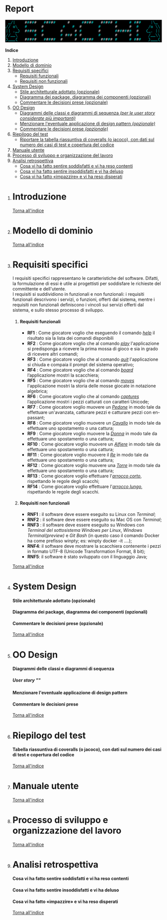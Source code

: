 # Report
![](/res/img/report/logo.png)  
  
<a name="indice"></a>**Indice**
1. [Introduzione](#intro)
1. [Modello di dominio](#dom_mod)
1. [Requisiti specifici](#spec_req)
	- [Requisiti funzionali](#func_req)
	- [Requisiti non funzionali](#not_func_req)
1. [System Design](#sys_des)
	- [Stile architetturale adottato (opzionale)](#arch_style)
	- [Diagramma dei package, diagramma dei componenti (opzionali)](#pkg_cmpnts_diag)
	- [Commentare le decisioni prese (opzionale)](#comments1)
1. [OO Design](#oo_design)
	- [Diagrammi delle classi e diagrammi di sequenza *(per le user story considerate più importanti)*](#class_seq_diag)
	- [Menzionare l'eventuale applicazione di design pattern *(opzionale)*](#design_patt)
	- [Commentare le decisioni prese *(opzionale)*](#comments2)
1. [Riepilogo del test](#test_recap)
	- [Riportare la tabella riassuntiva di coveralls (o jacoco), con dati sul numero dei casi di test e copertura del codice](#coverall_stats)
1. [Manuale utente](#user_man)
1. [Processo di sviluppo e organizzazione del lavoro](#dev_proc)
1. [Analisi retrospettiva](#retro_analysis)
	* [Cosa vi ha fatto sentire soddisfatti e vi ha reso contenti](#happy)
	* [Cosa vi ha fatto sentire insoddisfatti e vi ha deluso](#sad)
	* [Cosa vi ha fatto «impazzire» e vi ha reso disperati](#crazy)

<ol>
<li>

# <a name="intro"></a>Introduzione

[Torna all'indice](#indice)

</li>
<li>

# <a name="dom_mod"></a>Modello di dominio

[Torna all'indice](#indice)

</li>
<li>

# <a name="spec_req"></a>Requisiti specifici
I requisiti specifici rappresentano le caratteristiche del software. Difatti, la formulazione di essi è utile ai progettisti per soddisfare le richieste del committente e dell'utente.  
I requisiti si suddividiono in funzionali e non funzionali: i requisiti funzionali descrivono i servizi, o funzioni, offerti dal sistema, mentre i requisiti non funzionali definiscono i vincoli sui servizi offerti dal sistema, e sullo stesso processo di sviluppo. 
<ol>
<li>

#### <a name="func_req"></a>Requisiti funzionali
<ul>
<li> <b>RF1</b> : Come giocatore voglio che eseguendo il comando <u><i>help</i></u> il risultato sia la lista dei comandi disponibili </li>      
<li> <b>RF2</b> : Come giocatore voglio che al comando <u><i>play</i></u> l'applicazione si predisponga a ricevere la prima mossa di gioco e sia in grado di ricevere altri comandi;</li>    
<li> <b>RF3</b> : Come giocatore voglio che al comando <u><i>quit</i></u> l'applicazione si chiuda e compaia il prompt del sistema operativo;</li>   
<li> <b>RF4</b> : Come giocatore voglio che al comando <u><i>board</i></u> l’applicazione mostri la scacchiera;</li>   
<li> <b>RF5</b> : Come giocatore voglio che al comando <u><i>moves</i></u> l'applicazione mostri la storia delle mosse giocate in notazione algebrica;</li>   
<li> <b>RF6</b> : Come giocatore voglio che al comando <u><i>captures</i></u> l’applicazione mostri i pezzi catturati con caratteri Unicode;</li>  
<li> <b>RF7</b> : Come giocatore voglio muovere un <u><i>Pedone</i></u> in modo tale da effettuare un'avanzata, catturare pezzi e catturare pezzi con en-passant;</li>    
<li> <b>RF8</b> : Come giocatore voglio muovere un <u><i>Cavallo</i></u> in modo tale da effettuare uno spostamento o una cattura;</li>    
<li> <b>RF9</b> : Come giocatore voglio muovere la <u><i>Donna</i></u> in modo tale da effettuare uno spostamento o una cattura;</li>    
<li> <b>RF10</b> : Come giocatore voglio muovere un <u><i>Alfiere</i></u> in modo tale da effettuare uno spostamento o una cattura;</li>   
<li> <b>RF11</b> : Come giocatore voglio muovere il <u><i>Re</i></u> in modo tale da effettuare uno spostamento o una cattura;</li>    
<li> <b>RF12</b> : Come giocatore voglio muovere una <u><i>Torre</i></u> in modo tale da effettuare uno spostamento o una cattura;</li>   
<li> <b>RF13</b> : Come giocatore voglio effettuare l'<u><i>arrocco corto</i></u>, rispettando le regole degli scacchi;</li>  
<li> <b>RF14</b> : Come giocatore voglio effettuare l'<u><i>arrocco lungo</i></u>, rispettando le regole degli scacchi.</li>    

</ul>
</li>

<li>

#### <a name="not_func_req"></a>Requisiti non funzionali
<ul>
<li> <b>RNF1</b> : il software deve essere eseguito su Linux con <i>Terminal</i>;</li>   
<li> <b>RNF2</b> : il software deve essere eseguito su Mac OS con <i>Terminal</i>;</li>   
<li> <b>RNF3</b> : il software deve essere eseguito su Windows con <i>Terminal del sottosistema Windows per Linux</i>, <i>Windows Terminal(preview)</i> e <i>Git Bash</i> (in questo caso il comando Docker ha come prefisso winpty; es: winpty docker -it ....);</li>    
<li> <b>RNF4</b>: il software deve mostrare la scacchiera contenente i pezzi in formato UTF-8 (Unicode Transformation Format, 8 bit);</li>  
<li> <b>RNF5</b>: il software è stato sviluppato con il linguaggio Java;</li>   

</ul>
</ol>

[Torna all'indice](#indice)

</li>
<li>

# <a name="sys_des"></a>System Design

#### <a name="arch_style"></a>Stile architetturale adottato (opzionale)
#### <a name="pkg_cmpnts_diag"></a>Diagramma dei package, diagramma dei componenti (opzionali)
#### <a name="comments1"></a>Commentare le decisioni prese (opzionale)

[Torna all'indice](#indice)

</li>
<li>

# <a name="oo_design"></a>OO Design
#### <a name="class_seq_diag"></a>Diagrammi delle classi e diagrammi di sequenza
##### User story "<titolo>"

#### <a name="design_patt"></a>Menzionare l'eventuale applicazione di design pattern
#### <a name="comments2"></a>Commentare le decisioni prese

[Torna all'indice](#indice)

</li>
<li>

# <a name="test_recap"></a>Riepilogo del test
#### <a name="coverall_stats"></a>Tabella riassuntiva di coveralls (o jacoco), con dati sul numero dei casi di test e copertura del codice

[Torna all'indice](#indice)

</li>
<li>

# <a name="user_man"></a>Manuale utente

[Torna all'indice](#indice)

</li>
<li>

# <a name="dev_proc"></a>Processo di sviluppo e organizzazione del lavoro

[Torna all'indice](#indice)

</li>
<li>

# <a name="retro_analysis"></a>Analisi retrospettiva
#### <a name="happy"></a>Cosa vi ha fatto sentire soddisfatti e vi ha reso contenti
#### <a name="sad"></a>Cosa vi ha fatto sentire insoddisfatti e vi ha deluso
#### <a name="crazy"></a>Cosa vi ha fatto «impazzire» e vi ha reso disperati

[Torna all'indice](#indice)
